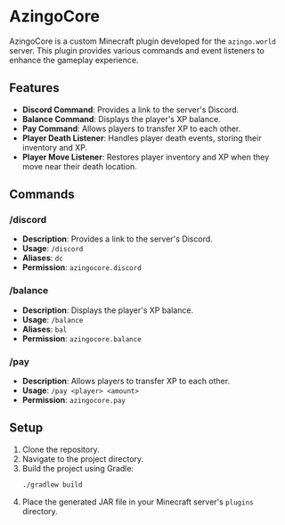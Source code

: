 # AzingoCore

AzingoCore is a custom Minecraft plugin developed for the `azingo.world` server. This plugin provides various commands and event listeners to enhance the gameplay experience.

## Features

- **Discord Command**: Provides a link to the server's Discord.
- **Balance Command**: Displays the player's XP balance.
- **Pay Command**: Allows players to transfer XP to each other.
- **Player Death Listener**: Handles player death events, storing their inventory and XP.
- **Player Move Listener**: Restores player inventory and XP when they move near their death location.

## Commands

### /discord
- **Description**: Provides a link to the server's Discord.
- **Usage**: `/discord`
- **Aliases**: `dc`
- **Permission**: `azingocore.discord`

### /balance
- **Description**: Displays the player's XP balance.
- **Usage**: `/balance`
- **Aliases**: `bal`
- **Permission**: `azingocore.balance`

### /pay
- **Description**: Allows players to transfer XP to each other.
- **Usage**: `/pay <player> <amount>`
- **Permission**: `azingocore.pay`

## Setup

1. Clone the repository.
2. Navigate to the project directory.
3. Build the project using Gradle:
    ```sh
    ./gradlew build
    ```
4. Place the generated JAR file in your Minecraft server's `plugins` directory.
